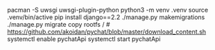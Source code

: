 pacman -S uwsgi uwsgi-plugin-python
python3 -m venv .venv
source .venv/bin/active
pip install django==2.2
./manage.py makemigrations
./manage.py migrate
copy rootfs / # https://github.com/akoidan/pychat/blob/master/download_content.sh
systemctl enable pychatApi
systemctl start pychatApi
